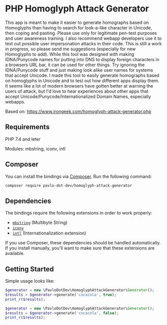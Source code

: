 # PHP Homoglyph Attack Generator

This app is meant to make it easier to generate homographs based on Homoglyphs than having to search for look-a-like character in Unicode, then coping and pasting. Please use only for legitimate pen-test purposes and user awareness training. I also recommend webapp developers use it to test out possible user impersonation attacks in their code. This is still a work in progress, so please send me suggestions (especially for new Homoglyphs to add). While this tool was designed with making IDNA/Punycode names for putting into DNS to display foreign characters in a browsers URL bar, it can be used for other things. Try ignoring the IDNA/Punycode stuff and just making look alike user names for systems that accept Unicode. I made this tool to easily generate homographs based on homoglyphs in Unicode and to test out how different apps display them. It seems like a lot of modern browsers have gotten better at warning the users of attack, but I'd love to hear experiences about other apps that accept Unicode/Punycode/Internationalized Domain Names, especially webapps.

Based on: https://www.irongeek.com/homoglyph-attack-generator.php

## Requirements

PHP 7.4 and leter

Modules: mbstring, iconv, intl


## Composer

You can install the bindings via [Composer](http://getcomposer.org/). Run the following command:

```bash
composer require pavlo-dot-dev/homoglyph-attack-generator
```

## Dependencies

The bindings require the following extensions in order to work properly:

-   [`mbstring`](https://secure.php.net/manual/en/book.mbstring.php) (Multibyte String)
-   [`iconv`](https://www.php.net/manual/en/book.iconv.php)
-   [`intl`](https://www.php.net/manual/en/intro.intl.php) (Internationalization extension)

If you use Composer, these dependencies should be handled automatically. If you install manually, you'll want to make sure that these extensions are available.

## Getting Started

Simple usage looks like:

```php
$generator = new \PavloDotDev\HomoglyphAttackGenerator\Generator();
$results = $generator->generate('cocacola', true);
print_r($results);
```

```php
$generator = new \PavloDotDev\HomoglyphAttackGenerator\Generator();
$results = $generator->generate('cocacola', false);
print_r($results);
```

